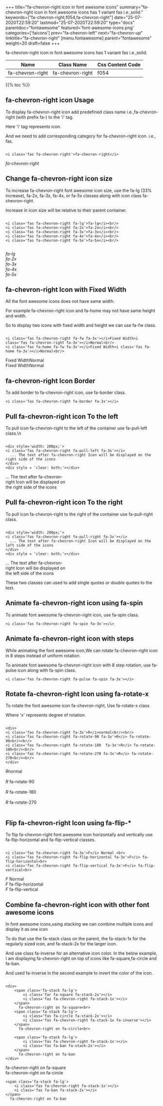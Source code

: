 +++
title="fa-chevron-right icon in font awesome icons"
summary="fa-chevron-right icon in font awesome icons has 1 variant fas i.e.,solid."
keywords=["fa-chevron-right,f054,fa-chevron-right"]
date="25-07-2020T22:59:20"
lastmod="25-07-2020T22:59:20"
type="docs"
parentdoc="fontawesome"
featured='font-awesome-icons.png'
categories=['faicons']
prev="fa-chevron-left"
next="fa-chevron-up"
linktitle="fa-chevron-right"
[menu.fontawesome]
parent="fontawesome"
weight=20
draft=false
+++


fa-chevron-right icon in font awesome icons has 1 variant fas i.e.,solid.

<div class='table-responsive'><table class='table'><thead><tr><th>Name</th><th>Class Name</th><th>Css Content Code</th></tr></thead><tbody><tr><td>fa-chevron-right</td><td>fa-chevron-right</td><td>f054</td></tr></tbody></table></div>


{{% toc %}}


## fa-chevron-right icon Usage

To display fa-chevron-right icon add predefined class name i.e.,fa-chevron-right (with prefix fa-) to the 'i' tag.

Here 'i' tag represents icon.

And we need to add corresponding category for fa-chevron-right icon. i.e., fas.


```

<i class='fas fa-chevron-right'>fa-chevron-right</i>
```

<i class='fas fa-chevron-right'>fa-chevron-right</i>




## Change fa-chevron-right icon size
To increase fa-chevron-right font awesome icon size, use the fa-lg (33% increase), fa-2x, fa-3x, fa-4x, or fa-5x classes along with icon class fa-chevron-right.

Increase in icon size will be relative to their parent container. 

```

<i class='fas fa-chevron-right fa-lg'>fa-lg</i><br/>
<i class='fas fa-chevron-right fa-2x'>fa-2x</i><br/>
<i class='fas fa-chevron-right fa-3x'>fa-3x</i><br/>
<i class='fas fa-chevron-right fa-4x'>fa-4x</i><br/>
<i class='fas fa-chevron-right fa-5x'>fa-5x</i><br/>
            
```

<i class='fas fa-chevron-right fa-lg'>fa-lg</i><br/>
<i class='fas fa-chevron-right fa-2x'>fa-2x</i><br/>
<i class='fas fa-chevron-right fa-3x'>fa-3x</i><br/>
<i class='fas fa-chevron-right fa-4x'>fa-4x</i><br/>
<i class='fas fa-chevron-right fa-5x'>fa-5x</i><br/>
            



## fa-chevron-right Icon with Fixed Width 

All the font awesome icons does not have same width.

For example fa-chevron-right icon and fa-home may not have same height and width.

So to display two icons with fixed width and height we can use fa-fw class.


```

<i class='fas fa-chevron-right fa-fw fa-3x'></i>Fixed Width<i class='fas fa-chevron-right fa-3x'></i>Normal<br/>
<i class='fas fa-home fa-fw fa-3x'></i>Fixed Width<i class='fas fa-home fa-3x'></i>Normal<br/>
```

<i class='fas fa-chevron-right fa-fw fa-3x'></i>Fixed Width<i class='fas fa-chevron-right fa-3x'></i>Normal<br/>
<i class='fas fa-home fa-fw fa-3x'></i>Fixed Width<i class='fas fa-home fa-3x'></i>Normal<br/>



## fa-chevron-right Icon Border 

To add border to fa-chevron-right icon, use fa-border class.


```
<i class='fas fa-chevron-right fa-border fa-3x'></i>

```
<i class='fas fa-chevron-right fa-border fa-3x'></i>





## Pull fa-chevron-right icon To the left

To pull icon fa-chevron-right to the left of the container use fa-pull-left class.\n

```

<div style='width: 200px;'>
<i class='fas fa-chevron-right fa-pull-left fa-3x'></i>
  ... The text after fa-chevron-right Icon will be displayed on the right side of the icons
</div>
<div style = 'clear: both;'></div>
```

<div style='width: 200px;'>
<i class='fas fa-chevron-right fa-pull-left fa-3x'></i>
  ... The text after fa-chevron-right Icon will be displayed on the right side of the icons
</div>
<div style = 'clear: both;'></div>




## Pull fa-chevron-right icon To the right
To pull icon fa-chevron-right to the right of the container use fa-pull-right class.

```

<div style='width: 200px;'>
<i class='fas fa-chevron-right fa-pull-right fa-3x'></i>
  ... The text after fa-chevron-right Icon will be displayed on the left side of the icons
</div>
<div style = 'clear: both;'></div>
```

<div style='width: 200px;'>
<i class='fas fa-chevron-right fa-pull-right fa-3x'></i>
  ... The text after fa-chevron-right Icon will be displayed on the left side of the icons
</div>
<div style = 'clear: both;'></div>

These two classes can used to add single quotes or double quotes to the text.


## Animate fa-chevron-right icon using fa-spin
To animate font awesome fa-chevron-right icon, use fa-spin class.

```
<i class='fas fa-chevron-right fa-spin fa-3x'></i>
```
<i class='fas fa-chevron-right fa-spin fa-3x'></i>




## Animate fa-chevron-right icon with steps
While animating the font awesome icon,We can rotate fa-chevron-right icon in 8 steps instead of uniform rotation.

To animate font awesome fa-chevron-right icon with 8 step rotation, use fa-pulse icon along with fa-spin class.


```
<i class='fas fa-chevron-right fa-pulse fa-spin fa-3x'></i>

```
<i class='fas fa-chevron-right fa-pulse fa-spin fa-3x'></i>





## Rotate fa-chevron-right Icon using fa-rotate-x
To rotate the font awesome icon fa-chevron-right, Use fa-rotate-x class

Where 'x' represents degree of rotation.


```

<div>
<i class='fas fa-chevron-right fa-3x'>R</i>normal<br/><br/>
<i class='fas fa-chevron-right fa-rotate-90 fa-3x'>R</i> fa-rotate-90<br/><br/> 
<i class='fas fa-chevron-right fa-rotate-180  fa-3x'>R</i> fa-rotate-180<br/><br/> 
<i class='fas fa-chevron-right fa-rotate-270 fa-3x'>R</i> fa-rotate-270<br/><br/>
</div>
```

<div>
<i class='fas fa-chevron-right fa-3x'>R</i>normal<br/><br/>
<i class='fas fa-chevron-right fa-rotate-90 fa-3x'>R</i> fa-rotate-90<br/><br/> 
<i class='fas fa-chevron-right fa-rotate-180  fa-3x'>R</i> fa-rotate-180<br/><br/> 
<i class='fas fa-chevron-right fa-rotate-270 fa-3x'>R</i> fa-rotate-270<br/><br/>
</div>




## Flip fa-chevron-right Icon using fa-flip-*
To flip fa-chevron-right font awesome icon horizontally and vertically use fa-flip-horizontal and fa-flip-vertical classes. 

```

<i class='fas fa-chevron-right fa-3x'>F</i> Normal <br>
<i class='fas fa-chevron-right fa-flip-horizontal fa-3x'>F</i> fa-flip-horizontal<br>
<i class='fas fa-chevron-right fa-flip-vertical fa-3x'>F</i> fa-flip-vertical<br>
```

<i class='fas fa-chevron-right fa-3x'>F</i> Normal <br>
<i class='fas fa-chevron-right fa-flip-horizontal fa-3x'>F</i> fa-flip-horizontal<br>
<i class='fas fa-chevron-right fa-flip-vertical fa-3x'>F</i> fa-flip-vertical<br>




## Combine fa-chevron-right icon with other font awesome icons
In font awesome icons,using stacking we can combine multiple icons and display it as one icon 

To do that use the fa-stack class on the parent, the fa-stack-1x for the regularly sized icon, and fa-stack-2x for the larger icon.

And use class fa-inverse for an alternative icon color. 
In the below example, I am displaying fa-chevron-right on top of icons like fa-square,fa-circle and fa-ban.

And used fa-inverse in the second example to invert the color of the icon.

```

<div>
    <span class='fa-stack fa-lg'>
        <i class='far fa-square fa-stack-2x'></i>
        <i class='fas fa-chevron-right fa-stack-1x'></i>
    </span>
      fa-chevron-right on fa-square<br>
    <span class='fa-stack fa-lg'>
        <i class='fas fa-circle fa-stack-2x'></i>
        <i class='fas fa-chevron-right fa-stack-1x fa-inverse'></i>
    </span>
      fa-chevron-right on fa-circle<br>

    <span class='fa-stack fa-lg'>
        <i class='fas fa-chevron-right fa-stack-1x'></i>
        <i class='fas fa-ban fa-stack-2x'></i>
    </span>
      fa-chevron-right on fa-ban
</div>
```

<div>
    <span class='fa-stack fa-lg'>
        <i class='far fa-square fa-stack-2x'></i>
        <i class='fas fa-chevron-right fa-stack-1x'></i>
    </span>
      fa-chevron-right on fa-square<br>
    <span class='fa-stack fa-lg'>
        <i class='fas fa-circle fa-stack-2x'></i>
        <i class='fas fa-chevron-right fa-stack-1x fa-inverse'></i>
    </span>
      fa-chevron-right on fa-circle<br>

    <span class='fa-stack fa-lg'>
        <i class='fas fa-chevron-right fa-stack-1x'></i>
        <i class='fas fa-ban fa-stack-2x'></i>
    </span>
      fa-chevron-right on fa-ban
</div>






